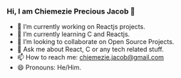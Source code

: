 ### Hi, I am Chiemezie Precious Jacob 👋


- 🔭 I’m currently working on Reactjs projects.
- 🌱 I’m currently learning C and Reactjs.
- 👯 I’m looking to collaborate on Open Source Projects.
- 💬 Ask me about React, C or any tech related stuff.
- 📫 How to reach me: chiemezie.jacob@gmail.com
- 😄 Pronouns: He/Him.
